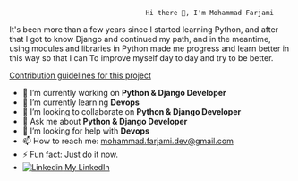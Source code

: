                                       Hi there 👋, I'm Mohammad Farjami
       
       
It's been more than a few years since I started learning Python, and after that I got to know Django and continued my path, and in the meantime, using modules and libraries in Python made me progress and learn better in this way so that I can To improve myself day to day and try to be better.


[Contribution guidelines for this project](docs/CONTRIBUTING.md)

- 🔭 I’m currently working on **Python & Django Developer**
- 🌱 I’m currently learning **Devops**
- 👯 I’m looking to collaborate on **Python & Django Developer**
- 💬 Ask me about **Python & Django Developer**
- 🤔 I’m looking for help with **Devops**
- 📫 How to reach me: mohammad.farjami.dev@gmail.com
- ⚡ Fun fact: Just do it now.
- [![Linkedin](https://i.stack.imgur.com/gVE0j.png) My LinkedIn](https://www.linkedin.com//in/mohammad-farjami-673154202/)
 
<!--

Here are some ideas to get you started:
- 😄 Pronouns: ...

https://www.linkedin.com/in/mohammad-farjami-673154202
-->

